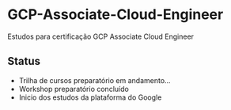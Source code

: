 # GCP-Associate-Cloud-Engineer

Estudos para certificação GCP Associate Cloud Engineer

## Status
- Trilha de cursos preparatório em andamento...
- Workshop preparatório concluído
- Inicio dos estudos da plataforma do Google